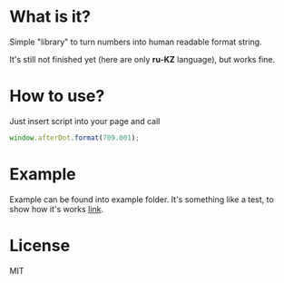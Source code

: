 What is it?
===========

Simple "library" to turn numbers into human readable format string.

It's still not finished yet (here are only __ru-KZ__ language), but works fine.


How to use?
===========

Just insert script into your page and call
```js
window.afterDot.format(709.001);
```


Example
=======

Example can be found into example folder. It's something like a test,
to show how it's works [link](example).

License
=======

MIT
